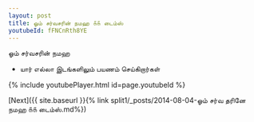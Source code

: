 ```yaml
---
layout: post
title: ஓம் சர்வசரின் நமஹ ௧௧ டைம்ஸ்
youtubeId: fFNCnRth8YE
---
```

 
 
 ஓம் சர்வசரின் நமஹ  
 
 -  யார் எல்லா இடங்களிலும் பயணம் செய்கிறார்கள் 
 
  
 
  
 
 
 
 
 
 


{% include youtubePlayer.html id=page.youtubeId %}
 
[Next]({{ site.baseurl }}{% link  split1/_posts/2014-08-04-ஓம் சர்வ தரினே நமஹ ௧௧ டைம்ஸ்.md%})
 
